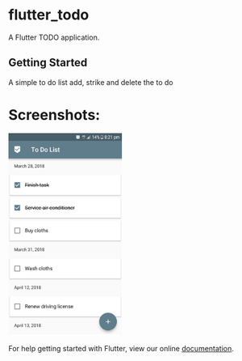 # flutter_todo

A Flutter TODO application.

## Getting Started

A simple to do list add, strike and delete the to do

# Screenshots:
<img src="/device-2018-03-16-210409.png" height="400px"/>

For help getting started with Flutter, view our online
[documentation](https://flutter.io/).
